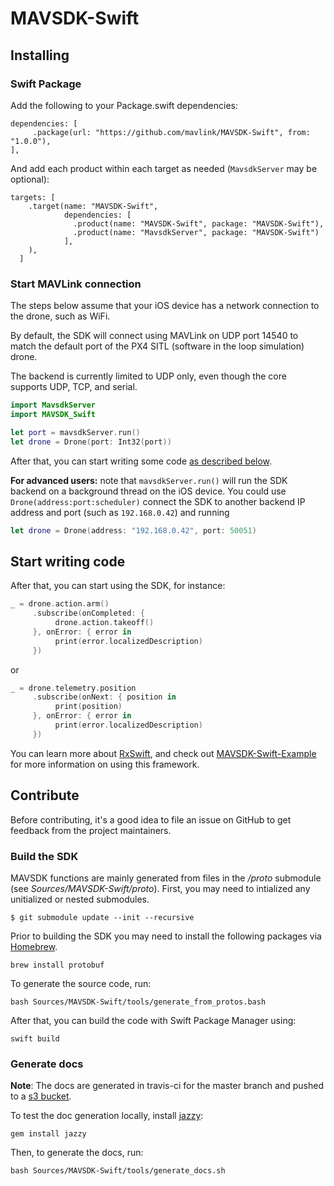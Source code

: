 # MAVSDK-Swift

## Installing

### Swift Package

Add the following to your Package.swift dependencies:
```
dependencies: [
     .package(url: "https://github.com/mavlink/MAVSDK-Swift", from: "1.0.0"),
],

```
And add each product within each target as needed (`MavsdkServer` may be optional):
```
targets: [
    .target(name: "MAVSDK-Swift",
            dependencies: [
              .product(name: "MAVSDK-Swift", package: "MAVSDK-Swift"),
              .product(name: "MavsdkServer", package: "MAVSDK-Swift")
            ],
    ),
  ]
```

### Start MAVLink connection

The steps below assume that your iOS device has a network connection to the drone, such as WiFi.

By default, the SDK will connect using MAVLink on UDP port 14540 to match the default port of the PX4 SITL (software in the loop simulation) drone.

The backend is currently limited to UDP only, even though the core supports UDP, TCP, and serial.

```swift
import MavsdkServer
import MAVSDK_Swift

let port = mavsdkServer.run()
let drone = Drone(port: Int32(port))
```

After that, you can start writing some code [as described below](#start-writing-code).

__For advanced users:__ note that `mavsdkServer.run()` will run the SDK backend on a background thread on the iOS device. You could use `Drone(address:port:scheduler)` connect the SDK to another backend IP address and port (such as `192.168.0.42`) and running
```swift
let drone = Drone(address: "192.168.0.42", port: 50051)
```

## Start writing code
After that, you can start using the SDK, for instance:

```swift
_ = drone.action.arm()
     .subscribe(onCompleted: {
          drone.action.takeoff()
     }, onError: { error in
          print(error.localizedDescription)
     })
```

or

```swift
_ = drone.telemetry.position
     .subscribe(onNext: { position in
          print(position) 
     }, onError: { error in
          print(error.localizedDescription)
     })
```

You can learn more about [RxSwift](https://github.com/ReactiveX/RxSwift), and check out [MAVSDK-Swift-Example](https://github.com/mavlink/MAVSDK-Swift-Example) for more information on using this framework.

## Contribute

Before contributing, it's a good idea to file an issue on GitHub to get feedback from the project maintainers.

### Build the SDK

MAVSDK functions are mainly generated from files in the _/proto_ submodule (see _Sources/MAVSDK-Swift/proto_). First, you may need to intialized any unitialized or nested submodules.
```
$ git submodule update --init --recursive
```

Prior to building the SDK you may need to install the following packages via [Homebrew](https://brew.sh/).

```shell
brew install protobuf
```

To generate the source code, run:

```shell
bash Sources/MAVSDK-Swift/tools/generate_from_protos.bash
```

After that, you can build the code with Swift Package Manager using:

```shell
swift build
```

### Generate docs

**Note**: The docs are generated in travis-ci for the master branch and pushed to a [s3 bucket](http://dronecode-sdk-swift.s3.eu-central-1.amazonaws.com/docs/index.html).

To test the doc generation locally, install [jazzy](https://github.com/realm/jazzy):

```
gem install jazzy
```

Then, to generate the docs, run:
```
bash Sources/MAVSDK-Swift/tools/generate_docs.sh
```
